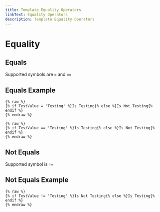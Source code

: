 ```yaml
---
title: Template Equality Operators
linkText: Equality Operators
description: Template Equality Operators
---
```


# Equality

## Equals

Supported symbols are `=` and `==`

## Equals Example

```text
{% raw %}
{% if TestValue = 'Testing' %}Is Testing{% else %}Is Not Testing{% endif %}
{% endraw %}
```

```text
{% raw %}
{% if TestValue == 'Testing' %}Is Testing{% else %}Is Not Testing{% endif %}
{% endraw %}
```

## Not Equals

Supported symbol is `!=`

## Not Equals Example

```text
{% raw %}
{% if TestValue != 'Testing' %}Is Not Testing{% else %}Is Testing{% endif %}
{% endraw %}
```
